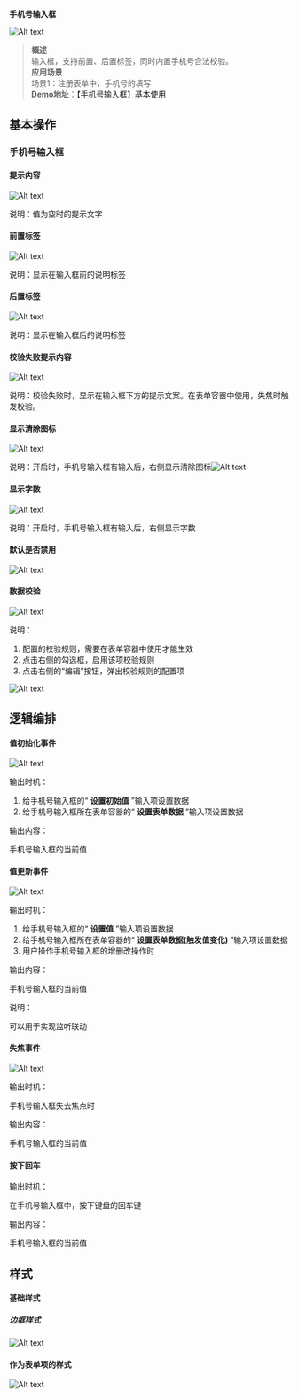  **手机号输入框** 

![Alt text](img/image.png)

  

> **概述**\
> 输入框，支持前置、后置标签，同时内置手机号合法校验。\
> **应用场景**\
> 场景1：注册表单中，手机号的填写\
> **Demo地址**：[【手机号输入框】基本使用](https://my.mybricks.world/mybricks-pc-page/index.html?id=470800851554373)

## 基本操作
### 手机号输入框
#### 提示内容

![Alt text](img/image-1.png)

说明：值为空时的提示文字
#### 前置标签

![Alt text](img/image-2.png)

说明：显示在输入框前的说明标签
#### 后置标签

![Alt text](img/image-3.png)

说明：显示在输入框后的说明标签
#### 校验失败提示内容

![Alt text](img/image-4.png)

说明：校验失败时，显示在输入框下方的提示文案。在表单容器中使用，失焦时触发校验。
#### 显示清除图标

![Alt text](img/image-5.png)

说明：开启时，手机号输入框有输入后，右侧显示清除图标![Alt text](img/image-6.png)
#### 显示字数

![Alt text](img/image-7.png)

说明：开启时，手机号输入框有输入后，右侧显示字数
#### 默认是否禁用

![Alt text](img/image-8.png)
#### 数据校验

![Alt text](img/image-9.png)

说明：

1.  配置的校验规则，需要在表单容器中使用才能生效
2.  点击右侧的勾选框，启用该项校验规则
3.  点击右侧的“编辑”按钮，弹出校验规则的配置项

![Alt text](img/image-10.png)
## 逻辑编排
#### 值初始化事件

![Alt text](img/image-11.png)

输出时机：

1.  给手机号输入框的“ **设置初始值** ”输入项设置数据
2.  给手机号输入框所在表单容器的“ **设置表单数据** ”输入项设置数据

输出内容：

手机号输入框的当前值
#### 值更新事件

![Alt text](img/image-12.png)

输出时机：

1.  给手机号输入框的“ **设置值** ”输入项设置数据
2.  给手机号输入框所在表单容器的“ **设置表单数据(触发值变化)** ”输入项设置数据
3.  用户操作手机号输入框的增删改操作时

输出内容：

手机号输入框的当前值

说明：

可以用于实现监听联动
#### 失焦事件

![Alt text](img/image-13.png)

输出时机：

手机号输入框失去焦点时

输出内容：

手机号输入框的当前值
#### 按下回车

  
  

输出时机：

在手机号输入框中，按下键盘的回车键

输出内容：

手机号输入框的当前值
## 样式
#### 基础样式
##### 边框样式

![Alt text](img/image-14.png)
#### 作为表单项的样式

![Alt text](img/image-15.png)